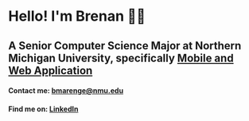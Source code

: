 # Hello! I'm Brenan 👨‍💻
## A Senior Computer Science Major at Northern Michigan University, specifically [Mobile and Web Application](https://nmu.edu/bulletin/mobile-and-web-app-development-7)
#### Contact me: bmarenge@nmu.edu 
#### Find me on: [LinkedIn](https://www.linkedin.com/in/brenan-marenger-924432255/)


